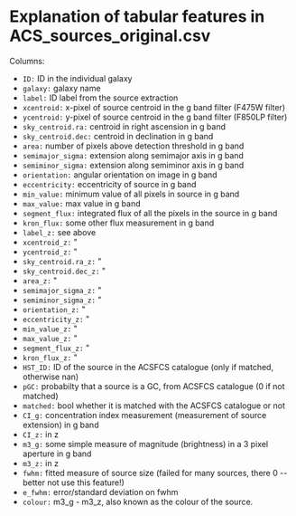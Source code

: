 # Explanation of tabular features in ACS_sources_original.csv

Columns:
 -   `ID:`                  ID in the individual galaxy
 -   `galaxy:`              galaxy name  
 -   `label:`               ID label from the source extraction
 -   `xcentroid:`           x-pixel of source centroid in the g band filter (F475W filter)
 -   `ycentroid:`           y-pixel of source centroid in the g band filter (F850LP filter)
 -   `sky_centroid.ra:`     centroid in right ascension in g band
 -   `sky_centroid.dec:`    centroid in declination in g band
 -   `area:`                number of pixels above detection threshold in g band
 -   `semimajor_sigma:`     extension along semimajor axis in g band
 -   `semiminor_sigma:`     extension along semiminor axis in g band
 -  `orientation:`         angular orientation on image in g band
 -  `eccentricity:`        eccentricity of source in g band
 -  `min_value:`           minimum value of all pixels in source in g band
 -  `max_value:`           max value in g band
 -  `segment_flux:`        integrated flux of all the pixels in the source in g band
 -  `kron_flux:`           some other flux measurement in g band
 -  `label_z:`             see above  
 -  `xcentroid_z:`         "
 -  `ycentroid_z:`         "
 -  `sky_centroid.ra_z:`   "
 -  `sky_centroid.dec_z:`  "
 -  `area_z:`              "
 -  `semimajor_sigma_z:`   "
 -  `semiminor_sigma_z:`   "
 -  `orientation_z:`       "
 -  `eccentricity_z:`      "
 -  `min_value_z:`         "
 -  `max_value_z:`         "
 -  `segment_flux_z:`      "
 -  `kron_flux_z:`         "
 -  `HST_ID:`              ID of the source in the ACSFCS catalogue (only if matched, otherwise nan)
 -  `pGC:`                 probabilty that a source is a GC, from ACSFCS catalogue (0 if not matched)
 -  `matched:`             bool whether it is matched with the ACSFCS catalogue or not
 -  `CI_g:`                concentration index measurement (measurement of source extension) in g band
 -  `CI_z:`                in z
 -  `m3_g:`                some simple measure of magnitude (brightness) in a 3 pixel aperture in g band
 -  `m3_z:`                in z
 -  `fwhm:`                fitted measure of source size (failed for many sources, there 0 -- better not use this feature!)
 -  `e_fwhm:`              error/standard deviation on fwhm
 -  `colour:`              m3_g - m3_z, also known as the colour of the source.